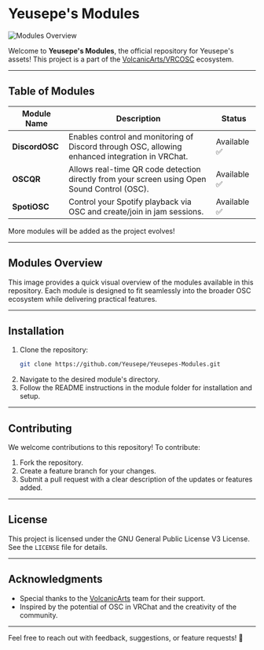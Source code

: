 # Yeusepe's Modules

![Modules Overview](https://raw.githubusercontent.com/Yeusepe/Yeusepes-Modules/main/Banner.gif)

Welcome to **Yeusepe's Modules**, the official repository for Yeusepe's assets! This project is a part of the [VolcanicArts/VRCOSC](https://github.com/VolcanicArts/VRCOSC) ecosystem.

---

## Table of Modules

| Module Name    | Description                                                                                     | Status      |
|----------------|-------------------------------------------------------------------------------------------------|-------------|
| **DiscordOSC** | Enables control and monitoring of Discord through OSC, allowing enhanced integration in VRChat. | Available ✅ |
| **OSCQR** | Allows real-time QR code detection directly from your screen using Open Sound Control (OSC). | Available ✅ |
| **SpotiOSC** | Control your Spotify playback via OSC and create/join in  jam sessions. | Available ✅ |

More modules will be added as the project evolves!

---

## Modules Overview

This image provides a quick visual overview of the modules available in this repository. Each module is designed to fit seamlessly into the broader OSC ecosystem while delivering practical features.

---

## Installation
1. Clone the repository:
   ```bash
   git clone https://github.com/Yeusepe/Yeusepes-Modules.git
   ```
2. Navigate to the desired module's directory.
3. Follow the README instructions in the module folder for installation and setup.

---

## Contributing
We welcome contributions to this repository! To contribute:
1. Fork the repository.
2. Create a feature branch for your changes.
3. Submit a pull request with a clear description of the updates or features added.

---

## License
This project is licensed under the GNU General Public License V3 License. See the `LICENSE` file for details.

---

## Acknowledgments
- Special thanks to the [VolcanicArts](https://github.com/VolcanicArts) team for their support.
- Inspired by the potential of OSC in VRChat and the creativity of the community.

---

Feel free to reach out with feedback, suggestions, or feature requests! 🚀

